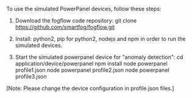 To use the simulated PowerPanel devices, follow these steps:

1. Download the fogflow code repository:
        git clone https://github.com/smartfog/fogflow.git

2. Install:
        python2, pip for python2, nodejs and npm in order to run the simulated devices.

3. Start the simulated powerpanel device for "anomaly detection":
        cd  application/device/powerpanel
	      npm install 
        node powerpanel profile1.json
        node powerpanel profile2.json
        node powerpanel profile3.json

  [Note: Please change the device configuration in profile.json files.]
